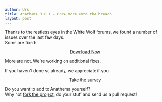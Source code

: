 ```yaml
---
author: Urs
title: Anathema 3.0.1 - Once more unto the breach
layout: post
---
```


Thanks to the restless eyes in the White Wolf forums, we found a number of issues over the last few days.  
Some are fixed:

<ul><center><a href="http://sourceforge.net/project/platformdownload.php?group_id=122320">Download Now</a></center></ul>

More are not. We're working on additional fixes.

If you haven't done so already, we appreciate if you
<ul><center><a href="https://docs.google.com/spreadsheet/viewform?hl=en_GB&formkey=dFBaLWF6bnBtS0U5YUowR3hZMS1pOWc6MQ#gid=0">Take the survey</a></center></ul>


Do you want to add to Anathema yourself?  
Why not [fork the project](http://github.com/anathema/anathema), do your stuff and send us a pull request!